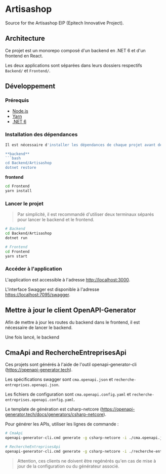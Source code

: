 # Artisashop

Source for the Artisashop EIP (Epitech Innovative Project).

## Architecture

Ce projet est un monorepo composé d'un backend en .NET 6 et d'un frontend en React.

Les deux applications sont séparées dans leurs dossiers respectifs `Backend/` et `Frontend/`.

## Développement

### Prérequis

- [Node.js](https://nodejs.org/en/)
- [Yarn](https://classic.yarnpkg.com/en/docs/install)
- [.NET 6](https://dotnet.microsoft.com/download/dotnet/6.0)

### Installation des dépendances

```bash
Il est nécessaire d'installer les dépendances de chaque projet avant de pouvoir les lancer.

**backend**
```bash
cd Backend/Artisashop
dotnet restore
```

**frontend**
```bash
cd Frontend
yarn install
```

### Lancer le projet

> Par simplicité, il est recommandé d'utiliser deux terminaux séparés pour lancer le backend et le frontend.

```bash
# Backend
cd Backend/Artisashop
dotnet run

# Frontend
cd Frontend
yarn start
```

### Accéder à l'application

L'application est accessible à l'adresse [http://localhost:3000](http://localhost:3000).

L'interface Swagger est disponible à l'adresse [https://localhost:7095/swagger](https://localhost:7095/swagger).

## Mettre à jour le client OpenAPI-Generator

Afin de mettre à jour les routes du backend dans le frontend, il est nécessaire de lancer le backend.

Une fois lancé, le backend 

## CmaApi and RechercheEntreprisesApi

Ces projets sont générés à l'aide de l'outil openapi-generator-cli (<https://openapi-generator.tech>).

Les spécifications swagger sont `cma.openapi.json` et `recherche-entreprises.openapi.json`.

Les fichiers de configuration sont `cma.openapi.config.yaml` et `recherche-entreprises.openapi.config.yaml`.

Le template de génération est csharp-netcore (<https://openapi-generator.tech/docs/generators/csharp-netcore>).

Pour générer les APIs, utiliser les lignes de commande :

```bash
# CmaApi
openapi-generator-cli.cmd generate -g csharp-netcore -i ./cma.openapi.json -o CmaApi -c ./cma.openapi.config.yaml
```

```bash
# RechercheEntreprisesApi
openapi-generator-cli.cmd generate -g csharp-netcore -i ./recherche-entreprises.openapi.json -o RechercheEntreprisesApi -c ./recherche-entreprises.openapi.config.yaml
```

> Attention, ces clients ne doivent être regénérés qu'en cas de mise à jour de la configuration ou du générateur
> associé.